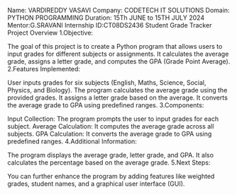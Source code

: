 Name: VARDIREDDY VASAVI
Company: CODETECH IT SOLUTIONS
Domain: PYTHON PROGRAMMING
Duration: 15Th JUNE to 15TH JULY 2024
Mentor:G.SRAVANI
Internship ID:CT08DS2436
Student Grade Tracker Project Overview
1.Objective:

The goal of this project is to create a Python program that allows users to input grades for different subjects or assignments.
It calculates the average grade, assigns a letter grade, and computes the GPA (Grade Point Average).
2.Features Implemented:

User inputs grades for six subjects (English, Maths, Science, Social, Physics, and Biology).
The program calculates the average grade using the provided grades.
It assigns a letter grade based on the average.
It converts the average grade to GPA using predefined ranges.
3.Components:

Input Collection: The program prompts the user to input grades for each subject.
Average Calculation: It computes the average grade across all subjects.
GPA Calculation: It converts the average grade to GPA using predefined ranges.
4.Additional Information:

The program displays the average grade, letter grade, and GPA.
It also calculates the percentage based on the average grade.
5.Next Steps:

You can further enhance the program by adding features like weighted grades, student names, and a graphical user interface (GUI).
